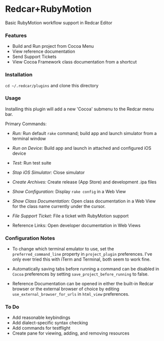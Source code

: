 Redcar+RubyMotion
=================

Basic RubyMotion workflow support in Redcar Editor

### Features

- Build and Run project from Cocoa Menu
- View reference documentation
- Send Support Tickets
- View Cocoa Framework class documentation from a shortcut

### Installation

`cd ~/.redcar/plugins` and clone this directory

### Usage

Installing this plugin will add a new 'Cocoa' submenu to the Redcar menu bar.

Primary Commands:

- *Run:* Run default `rake` command; build app and launch simulator from a terminal window

- *Run on Device:* Build app and launch in attached and configured iOS device

- *Test:* Run test suite

- *Stop iOS Simulator:* Close simulator

- *Create Archives:* Create release (App Store) and development .ipa files

- *Show Configuration:* Display `rake config` in a Web View

- *Show Class Documentation:* Open class documentation in a Web View for the class name currently under the cursor.

- *File Support Ticket:* File a ticket with RubyMotion support

- Reference Links: Open developer documentation in Web Views

### Configuration Notes

- To change which terminal emulator to use, set the `preferred_command_line` property in `project_plugin` preferences. I've only ever tried this with iTerm and Terminal, both seem to work fine.

- Automatically saving tabs before running a command can be disabled in `Cocoa` preferences by setting `save_project_before_running` to false.

- Reference Documentation can be opened in either the built-in Redcar browser or the external browser of choice by editing `use_external_browser_for_urls` in `html_view` preferences.

### To Do

- Add reasonable keybindings
- Add dialect-specific syntax checking
- Add commands for testflight
- Create pane for viewing, adding, and removing resources